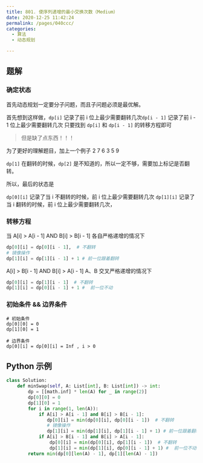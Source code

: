 ```yaml
---
title: 801. 使序列递增的最小交换次数（Medium）
date: 2020-12-25 11:42:24
permalink: /pages/040ccc/
categories: 
  - 算法
  - 动态规划

---
```


## 题解

### 确定状态 

首先动态规划一定要分子问题，而且子问题必须是最优解。

首先想到这样做，`dp[i]` 记录了前 i 位上最少需要翻转几次`dp[i - 1]` 记录了前 i - 1 位上最少需要翻转几次
只要找到 `dp[i]` 和 `dp[i - 1]` 的转移方程即可

> 但是缺了点东西！！！

为了更好的理解题目，加上一个例子
2 7 6
3 5 9

`dp[1]` 在翻转的时候，`dp[2]` 是不知道的，所以一定不够，需要加上标记是否翻转。

所以，最后的状态是

`dp[0][i]` 记录了当 i 不翻转的时候，前 i 位上最少需要翻转几次
`dp[1][i]` 记录了当 i 翻转的时候，前 i 位上最少需要翻转几次，

### 转移方程

当 A[i] > A[i - 1] AND B[i] > B[i - 1] 各自严格递增的情况下

```python
dp[0][i] = dp[0][i - 1],  # 不翻转
# 镜像操作
dp[1][i] = dp[1][i - 1] + 1 # 前一位跟着翻转
```

A[i] > B[i - 1] AND B[i] > A[i - 1] A、B 交叉严格递增的情况下

```python
dp[0][i] = dp[1][i - 1]  # 不翻转
dp[1][i] = dp[0][i - 1] + 1 #  前一位不动
```

### 初始条件 && 边界条件

```
# 初始条件
dp[0][0] = 0
dp[1][0] = 1

# 边界条件
dp[0][i] = dp[0][i] = Inf , i > 0 
```



## Python 示例

```python
class Solution:
    def minSwap(self, A: List[int], B: List[int]) -> int:
        dp = [[math.inf] * len(A) for _ in range(2)]
        dp[0][0] = 0
        dp[1][0] = 1
        for i in range(1, len(A)):
            if A[i] > A[i - 1] and B[i] > B[i - 1]:
               dp[0][i] = min(dp[0][i], dp[0][i - 1])  # 不翻转
               # 镜像操作
               dp[1][i] = min(dp[1][i], dp[1][i - 1] + 1) # 前一位跟着翻转
            if A[i] > B[i - 1] and B[i] > A[i - 1]:
                dp[0][i] = min(dp[0][i], dp[1][i - 1])  # 不翻转
                dp[1][i] = min(dp[1][i], dp[0][i - 1] + 1) #  前一位不动
        return min(dp[0][len(A) - 1], dp[1][len(A) - 1])
```

